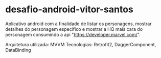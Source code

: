 # desafio-android-vitor-santos

Aplicativo android com a finalidade de listar os personagens, mostrar detalhes do personagem específico e mostrar a HQ mais cara do personagem
consumindo a api "https://developer.marvel.com/".

Arquitetura utilizada: MVVM
Tecnologias: Retrofit2, DaggerComponent, DataBinding
